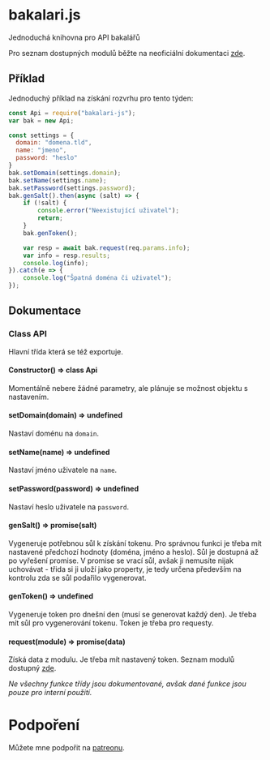 # bakalari.js
Jednoduchá knihovna pro API bakalářů

Pro seznam dostupných modulů běžte na neoficiální dokumentaci [zde](https://github.com/bakalari-api/bakalari-api).

## Příklad
Jednoduchý příklad na získání rozvrhu pro tento týden:

```js
const Api = require("bakalari-js");
var bak = new Api;

const settings = {
  domain: "domena.tld",
  name: "jmeno",
  password: "heslo"
}
bak.setDomain(settings.domain);
bak.setName(settings.name);
bak.setPassword(settings.password);
bak.genSalt().then(async (salt) => {
    if (!salt) {
        console.error("Neexistující uživatel");
        return;
    }
    bak.genToken();

    var resp = await bak.request(req.params.info);
    var info = resp.results;
    console.log(info);
}).catch(e => {
    console.log("Špatná doména či uživatel");
});
```


## Dokumentace

### Class API
Hlavní třída která se též exportuje.

#### Constructor() => class Api
Momentálně nebere žádné parametry, ale plánuje se možnost objektu s nastavením.

#### setDomain(domain) => undefined
Nastaví doménu na `domain`.

#### setName(name) => undefined
Nastaví jméno uživatele na `name`.

#### setPassword(password) => undefined
Nastaví heslo uživatele na `password`.

#### genSalt() => promise(salt)
Vygeneruje potřebnou sůl k získání tokenu. Pro správnou funkci je třeba mít nastavené předchozí hodnoty (doména, jméno a heslo). Sůl je dostupná až po vyřešení promise. V promise se vrací sůl, avšak ji nemusíte nijak uchovávat - třida si ji uloží jako property, je tedy určena především na kontrolu zda se sůl podařilo vygenerovat.

#### genToken() => undefined
Vygeneruje token pro dnešní den (musí se generovat každý den). Je třeba mít sůl pro vygenerování tokenu. Token je třeba pro requesty.

#### request(module) => promise(data)
Získá data z modulu. Je třeba mít nastavený token. Seznam modulů dostupný [zde](https://github.com/bakalari-api/bakalari-api).

*Ne všechny funkce třídy jsou dokumentované, avšak dané funkce jsou pouze pro interní použití.*

# Podpoření
Můžete mne podpořit na [patreonu](http://patreon.com/danbulant).
